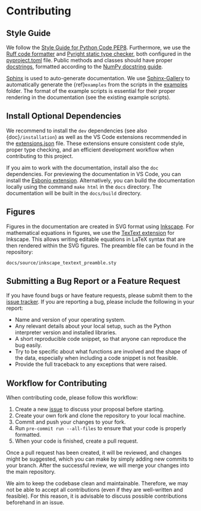 # Contributing

## Style Guide

We follow the [Style Guide for Python Code PEP8](https://peps.python.org/pep-0008/). Furthermore, we use the [Ruff code formatter](https://github.com/astral-sh/ruff) and [Pyright static type checker](https://github.com/microsoft/pyright), both configured in the [pyproject.toml](https://github.com/Aalto-Electric-Drives/motulator/blob/main/pyproject.toml) file.
Public methods and classes should have proper [docstrings](https://peps.python.org/pep-0257/), formatted according to the [NumPy docstring guide](https://numpydoc.readthedocs.io/en/latest/format.html).

[Sphinx](https://www.sphinx-doc.org) is used to auto-generate documentation. We use [Sphinx-Gallery](https://sphinx-gallery.github.io/stable/index.html) to automatically generate the {ref}`examples` from the scripts in the [examples](https://github.com/Aalto-Electric-Drives/motulator/tree/main/examples) folder. The format of the example scripts is essential for their proper rendering in the documentation (see the existing example scripts).

## Install Optional Dependencies

We recommend to install the `dev` dependencies (see also {doc}`/installation`) as well as the VS Code extensions recommended in the [extensions.json](https://github.com/Aalto-Electric-Drives/motulator/blob/main/.vscode/extensions.json) file. These extensions ensure consistent code style, proper type checking, and an efficient development workflow when contributing to this project.

If you aim to work with the documentation, install also the `doc` dependencies. For previewing the documentation in VS Code, you can install the [Esbonio extension](https://marketplace.visualstudio.com/items?itemName=swyddfa.esbonio). Alternatively, you can build the documentation locally using the command `make html` in the `docs` directory. The documentation will be built in the `docs/build` directory.

## Figures

Figures in the documentation are created in SVG format using [Inkscape](https://inkscape.org/). For mathematical equations in figures, we use the [TexText extension](https://textext.github.io/textext/) for Inkscape. This allows writing editable equations in LaTeX syntax that are then rendered within the SVG figures. The preamble file can be found in the repository:

```
docs/source/inkscape_textext_preamble.sty
```

## Submitting a Bug Report or a Feature Request

If you have found bugs or have feature requests, please submit them to the [issue tracker](https://github.com/Aalto-Electric-Drives/motulator/issues). If you are reporting a bug, please include the following in your report:

- Name and version of your operating system.
- Any relevant details about your local setup, such as the Python interpreter version and installed libraries.
- A short reproducible code snippet, so that anyone can reproduce the bug easily.
- Try to be specific about what functions are involved and the shape of the data, especially when including a code snippet is not feasible.
- Provide the full traceback to any exceptions that were raised.

## Workflow for Contributing

When contributing code, please follow this workflow:

1. Create a new [issue](https://guides.github.com/features/issues/) to discuss your proposal before starting.
2. Create your own fork and clone the repository to your local machine.
3. Commit and push your changes to your fork.
4. Run `pre-commit run --all-files` to ensure that your code is properly formatted.
5. When your code is finished, create a pull request.

Once a pull request has been created, it will be reviewed, and changes might be suggested, which you can make by simply adding new commits to your branch. After the successful review, we will merge your changes into the main repository.

We aim to keep the codebase clean and maintainable. Therefore, we may not be able to accept all contributions (even if they are well-written and feasible). For this reason, it is advisable to discuss possible contributions beforehand in an issue.
